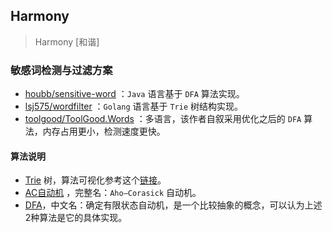Harmony
-------

>   Harmony [和谐]
 
 
### 敏感词检测与过滤方案

- [houbb/sensitive-word](https://github.com/houbb/sensitive-word) ：`Java` 语言基于 `DFA` 算法实现。
- [lsj575/wordfilter](https://github.com/lsj575/wordfilter) ：`Golang` 语言基于 `Trie` 树结构实现。
- [toolgood/ToolGood.Words](https://github.com/toolgood/ToolGood.Words) ：多语言，该作者自叙采用优化之后的 `DFA` 算法，内存占用更小，检测速度更快。

#### 算法说明

- [Trie](https://zh.wikipedia.org/zh-cn/Trie) 树，算法可视化参考这个[链接](https://www.cs.usfca.edu/~galles/visualization/Trie.html)。
- [AC自动机](https://zh.wikipedia.org/zh-cn/AC%E8%87%AA%E5%8A%A8%E6%9C%BA%E7%AE%97%E6%B3%95) ，完整名：`Aho–Corasick` 自动机。
- [DFA](https://zh.wikipedia.org/wiki/%E7%A1%AE%E5%AE%9A%E6%9C%89%E9%99%90%E7%8A%B6%E6%80%81%E8%87%AA%E5%8A%A8%E6%9C%BA)，中文名：确定有限状态自动机，是一个比较抽象的概念，可以认为上述2种算法是它的具体实现。

